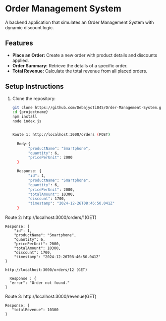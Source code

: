 # Order Management System

A backend application that simulates an Order Management System with dynamic discount logic.

## Features
- **Place an Order:** Create a new order with product details and discounts applied.
- **Order Summary:** Retrieve the details of a specific order.
- **Total Revenue:** Calculate the total revenue from all placed orders.

## Setup Instructions

1. Clone the repository:
   ```bash
   git clone https://github.com/Debajyoti045/Order-Management-System.git
   cd {projectname}
   npm install
   node index.js


   Route 1: http://localhost:3000/orders (POST)
        
     Body:{
          "productName": "Smartphone",
          "quantity": 6,
          "pricePerUnit": 2000
     }

     Response: {
          "id": 1,
          "productName": "Smartphone",
          "quantity": 6,
          "pricePerUnit": 2000,
          "totalAmount": 10300,
          "discount": 1700,
          "timestamp": "2024-12-26T08:46:50.041Z"
     }

Route 2:  http://localhost:3000/orders/1(GET)

    Response: {
        "id": 1,
        "productName": "Smartphone",
        "quantity": 6,
        "pricePerUnit": 2000,
        "totalAmount": 10300,
        "discount": 1700,
        "timestamp": "2024-12-26T08:46:50.041Z"
    }

    http://localhost:3000/orders/12 (GET)

      Response : {
      "error": "Order not found."
    }
     
 Route 3: http://localhost:3000/revenue(GET)

    Response: {
       "totalRevenue": 10300
    }



